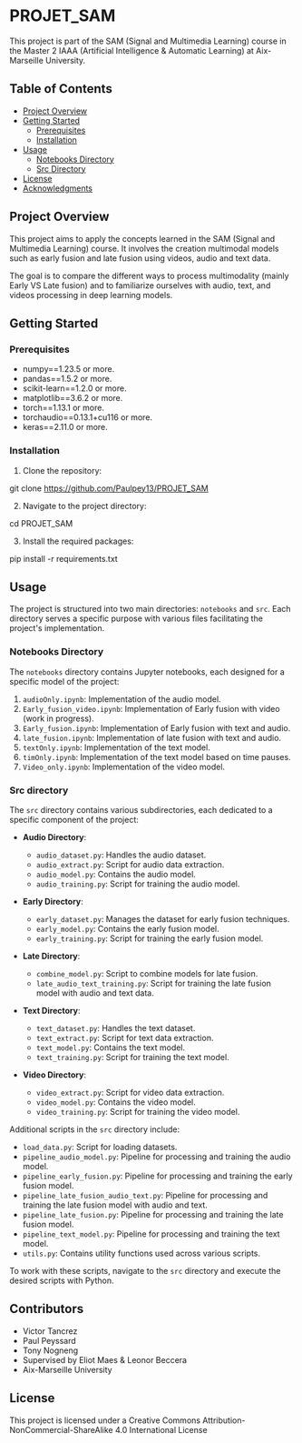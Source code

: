 # PROJET_SAM

This project is part of the SAM (Signal and Multimedia Learning) course in the Master 2 IAAA (Artificial Intelligence & Automatic Learning) at Aix-Marseille University.


## Table of Contents
- [Project Overview](#project-overview)
- [Getting Started](#getting-started)
  - [Prerequisites](#prerequisites)
  - [Installation](#installation)
- [Usage](#usage)
  - [Notebooks Directory](#notebooks-directory)
  - [Src Directory](#src-directory)
- [License](#license)
- [Acknowledgments](#acknowledgments)


## Project Overview

This project aims to apply the concepts learned in the SAM (Signal and Multimedia Learning) course. It involves the creation multimodal models such as early fusion and late fusion using videos, audio and text data. 

The goal is to compare the different ways to process multimodality (mainly Early VS Late fusion) and to familiarize ourselves with audio, text, and videos processing in deep learning models.

## Getting Started

### Prerequisites

- numpy==1.23.5 or more.
- pandas==1.5.2 or more.
- scikit-learn==1.2.0 or more.
- matplotlib==3.6.2 or more.
- torch==1.13.1 or more.
- torchaudio==0.13.1+cu116 or more.
- keras==2.11.0 or more.

### Installation

1. Clone the repository:

git clone https://github.com/Paulpey13/PROJET_SAM

2. Navigate to the project directory:

cd PROJET_SAM

3. Install the required packages:

pip install -r requirements.txt

## Usage

The project is structured into two main directories: `notebooks` and `src`. Each directory serves a specific purpose with various files facilitating the project's implementation.

### Notebooks Directory

The `notebooks` directory contains Jupyter notebooks, each designed for a specific model of the project:

1. `audioOnly.ipynb`: Implementation of the audio model.
2. `Early_fusion_video.ipynb`: Implementation of Early fusion with video (work in progress).
3. `Early_fusion.ipynb`: Implementation of Early fusion with text and audio.
4. `late_fusion.ipynb`: Implementation of late fusion with text and audio.
5. `textOnly.ipynb`: Implementation of the text model.
6. `timOnly.ipynb`: Implementation of the text model based on time pauses.
7. `Video_only.ipynb`: Implementation of the video model.

### Src directory

The `src` directory contains various subdirectories, each dedicated to a specific component of the project:

- **Audio Directory**:
  - `audio_dataset.py`: Handles the audio dataset.
  - `audio_extract.py`: Script for audio data extraction.
  - `audio_model.py`: Contains the audio model.
  - `audio_training.py`: Script for training the audio model.

- **Early Directory**:
  - `early_dataset.py`: Manages the dataset for early fusion techniques.
  - `early_model.py`: Contains the early fusion model.
  - `early_training.py`: Script for training the early fusion model.

- **Late Directory**:
  - `combine_model.py`: Script to combine models for late fusion.
  - `late_audio_text_training.py`: Script for training the late fusion model with audio and text data.

- **Text Directory**:
  - `text_dataset.py`: Handles the text dataset.
  - `text_extract.py`: Script for text data extraction.
  - `text_model.py`: Contains the text model.
  - `text_training.py`: Script for training the text model.

- **Video Directory**:
  - `video_extract.py`: Script for video data extraction.
  - `video_model.py`: Contains the video model.
  - `video_training.py`: Script for training the video model.

Additional scripts in the `src` directory include:

- `load_data.py`: Script for loading datasets.
- `pipeline_audio_model.py`: Pipeline for processing and training the audio model.
- `pipeline_early_fusion.py`: Pipeline for processing and training the early fusion model.
- `pipeline_late_fusion_audio_text.py`: Pipeline for processing and training the late fusion model with audio and text.
- `pipeline_late_fusion.py`: Pipeline for processing and training the late fusion model.
- `pipeline_text_model.py`: Pipeline for processing and training the text model.
- `utils.py`: Contains utility functions used across various scripts.

To work with these scripts, navigate to the `src` directory and execute the desired scripts with Python.

## Contributors

- Victor Tancrez
- Paul Peyssard
- Tony Nogneng
- Supervised by Eliot Maes & Leonor Beccera
- Aix-Marseille University

## License

This project is licensed under a Creative Commons Attribution-NonCommercial-ShareAlike 4.0 International License
